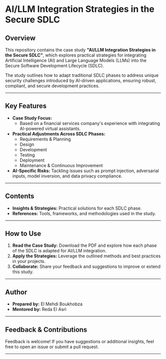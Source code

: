 # AI/LLM Integration Strategies in the Secure SDLC

## Overview
This repository contains the case study **"AI/LLM Integration Strategies in the Secure SDLC"**, which explores practical strategies for integrating Artificial Intelligence (AI) and Large Language Models (LLMs) into the Secure Software Development Lifecycle (SDLC). 

The study outlines how to adapt traditional SDLC phases to address unique security challenges introduced by AI-driven applications, ensuring robust, compliant, and secure development practices.

---

## Key Features
- **Case Study Focus:** 
  - Based on a financial services company's experience with integrating AI-powered virtual assistants.
- **Practical Adjustments Across SDLC Phases:** 
  - Requirements & Planning
  - Design
  - Development
  - Testing
  - Deployment
  - Maintenance & Continuous Improvement
- **AI-Specific Risks:** Tackling issues such as prompt injection, adversarial inputs, model inversion, and data privacy compliance.

---

## Contents
- **Insights & Strategies:** Practical solutions for each SDLC phase.
- **References:** Tools, frameworks, and methodologies used in the study.

---

## How to Use
1. **Read the Case Study:** Download the PDF and explore how each phase of the SDLC is adapted for AI/LLM integration.
2. **Apply the Strategies:** Leverage the outlined methods and best practices in your projects.
3. **Collaborate:** Share your feedback and suggestions to improve or extend this study.

---

## Author
- **Prepared by:** El Mehdi Boukhobza
- **Mentored by:** Reda El Asri

---

## Feedback & Contributions
Feedback is welcome! If you have suggestions or additional insights, feel free to open an issue or submit a pull request.

---
